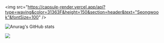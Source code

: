 <img src="https://capsule-render.vercel.app/api?type=waving&color=31363F&height=150&section=header&text="Seongwook"&fontSize=100" />



![Anurag's GitHub stats](https://github-readme-stats.vercel.app/api?username=danieiOS&show_icons=true&theme=onedark)   


<img src="https://capsule-render.vercel.app/api?type=waving&color=31363F&height=150&section=footer" />



